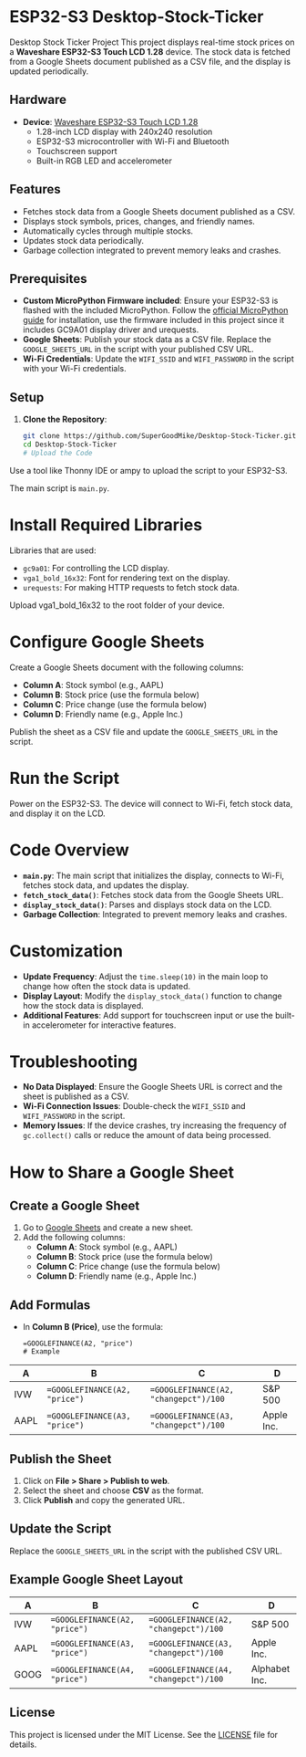 # ESP32-S3 Desktop-Stock-Ticker
Desktop Stock Ticker Project
This project displays real-time stock prices on a **Waveshare ESP32-S3 Touch LCD 1.28** device. The stock data is fetched from a Google Sheets document published as a CSV file, and the display is updated periodically.

## Hardware
- **Device**: [Waveshare ESP32-S3 Touch LCD 1.28](https://www.waveshare.com/wiki/ESP32-S3-Touch-LCD-1.28)
  - 1.28-inch LCD display with 240x240 resolution
  - ESP32-S3 microcontroller with Wi-Fi and Bluetooth
  - Touchscreen support
  - Built-in RGB LED and accelerometer

## Features
- Fetches stock data from a Google Sheets document published as a CSV.
- Displays stock symbols, prices, changes, and friendly names.
- Automatically cycles through multiple stocks.
- Updates stock data periodically.
- Garbage collection integrated to prevent memory leaks and crashes.

## Prerequisites
- **Custom MicroPython Firmware included**: Ensure your ESP32-S3 is flashed with the included MicroPython. Follow the [official MicroPython guide](https://docs.micropython.org/en/latest/esp32/tutorial/intro.html) for installation, use the firmware included in this project since it includes GC9A01 display driver and urequests. 
- **Google Sheets**: Publish your stock data as a CSV file. Replace the `GOOGLE_SHEETS_URL` in the script with your published CSV URL.
- **Wi-Fi Credentials**: Update the `WIFI_SSID` and `WIFI_PASSWORD` in the script with your Wi-Fi credentials.

## Setup
1. **Clone the Repository**:
   ```bash
   git clone https://github.com/SuperGoodMike/Desktop-Stock-Ticker.git
   cd Desktop-Stock-Ticker
   # Upload the Code

Use a tool like Thonny IDE or ampy to upload the script to your ESP32-S3.

The main script is `main.py`.

# Install Required Libraries

Libraries that are used:

- `gc9a01`: For controlling the LCD display.
- `vga1_bold_16x32`: Font for rendering text on the display.
- `urequests`: For making HTTP requests to fetch stock data.

Upload vga1_bold_16x32 to the root folder of your device.

# Configure Google Sheets

Create a Google Sheets document with the following columns:

- **Column A**: Stock symbol (e.g., AAPL)
- **Column B**: Stock price (use the formula below)
- **Column C**: Price change (use the formula below)
- **Column D**: Friendly name (e.g., Apple Inc.)

Publish the sheet as a CSV file and update the `GOOGLE_SHEETS_URL` in the script.

# Run the Script

Power on the ESP32-S3. The device will connect to Wi-Fi, fetch stock data, and display it on the LCD.

# Code Overview

- **`main.py`**: The main script that initializes the display, connects to Wi-Fi, fetches stock data, and updates the display.
- **`fetch_stock_data()`**: Fetches stock data from the Google Sheets URL.
- **`display_stock_data()`**: Parses and displays stock data on the LCD.
- **Garbage Collection**: Integrated to prevent memory leaks and crashes.

# Customization

- **Update Frequency**: Adjust the `time.sleep(10)` in the main loop to change how often the stock data is updated.
- **Display Layout**: Modify the `display_stock_data()` function to change how the stock data is displayed.
- **Additional Features**: Add support for touchscreen input or use the built-in accelerometer for interactive features.

# Troubleshooting

- **No Data Displayed**: Ensure the Google Sheets URL is correct and the sheet is published as a CSV.
- **Wi-Fi Connection Issues**: Double-check the `WIFI_SSID` and `WIFI_PASSWORD` in the script.
- **Memory Issues**: If the device crashes, try increasing the frequency of `gc.collect()` calls or reduce the amount of data being processed.

# How to Share a Google Sheet

## Create a Google Sheet

1. Go to [Google Sheets](https://sheets.google.com) and create a new sheet.
2. Add the following columns:
   - **Column A**: Stock symbol (e.g., AAPL)
   - **Column B**: Stock price (use the formula below)
   - **Column C**: Price change (use the formula below)
   - **Column D**: Friendly name (e.g., Apple Inc.)

## Add Formulas

- In **Column B (Price)**, use the formula:
  ```plaintext
  =GOOGLEFINANCE(A2, "price")
  # Example

| A    | B                                | C                                          | D         |
|------|----------------------------------|--------------------------------------------|-----------|
| IVW  | `=GOOGLEFINANCE(A2, "price")`    | `=GOOGLEFINANCE(A2, "changepct")/100`      | S&P 500   |
| AAPL | `=GOOGLEFINANCE(A3, "price")`    | `=GOOGLEFINANCE(A3, "changepct")/100`      | Apple Inc.|

## Publish the Sheet

1. Click on **File > Share > Publish to web**.
2. Select the sheet and choose **CSV** as the format.
3. Click **Publish** and copy the generated URL.

## Update the Script

Replace the `GOOGLE_SHEETS_URL` in the script with the published CSV URL.

## Example Google Sheet Layout

| A    | B                                | C                                          | D             |
|------|----------------------------------|--------------------------------------------|---------------|
| IVW  | `=GOOGLEFINANCE(A2, "price")`    | `=GOOGLEFINANCE(A2, "changepct")/100`      | S&P 500       |
| AAPL | `=GOOGLEFINANCE(A3, "price")`    | `=GOOGLEFINANCE(A3, "changepct")/100`      | Apple Inc.    |
| GOOG | `=GOOGLEFINANCE(A4, "price")`    | `=GOOGLEFINANCE(A4, "changepct")/100`      | Alphabet Inc. |

## License

This project is licensed under the MIT License. See the [LICENSE](LICENSE) file for details.
